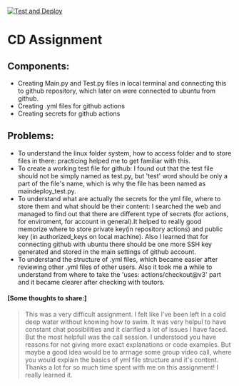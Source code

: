 [![Test and Deploy](https://github.com/Anastasiia11-01/CD_at/actions/workflows/deplo.yml/badge.svg)](https://github.com/Anastasiia11-01/CD_at/actions/workflows/deplo.yml)

# CD Assignment

## Components:

  - Creating Main.py and Test.py files in local terminal and connecting this to github repository, which later on were connected to ubuntu from github.
  - Creating .yml files for github actions
  - Creating secrets for github actions

## Problems:

  - To understand the linux folder system, how to access folder and to store files in there: practicing helped me to get familiar with this.
  - To create a working test file for github: I found out that the test file should not be simply named as test.py, but 'test' word should be only a part of the file's name,
    which is why the file has been named as maindeploy_test.py.
  - To understand what are actually the secrets for the yml file, where to store them and what should be their content: I searched the web and managed to find out that there are 
    different type of secrets (for actions, for enviroment, for account in general).It helped to really good memorize where to store private key(in repository actions) and 
    public key (in authorized_keys on local machine). Also I learned that for connecting github with ubuntu there should be one more SSH key generated and stored in 
    the main settings of github account.
  - To understand the structure of .yml files, which became easier after reviewing other .yml files of other users. Also it took me a while to understand from where to take the
     'uses: actions/checkout@v3' part and it became clearer after checking with toutors.

#### [Some thoughts to share:]

> This was a very difficult assignment.
> I felt like I've been left in a cold deep water without knowing how to swim. 
> It was very helpul to have constant chat possibilities and it clarified a lot of issues I have faced.
> But the most helpfull was the call session.
> I understood you have reasons for not giving more exact explanations or code examples.
> But maybe a good idea would be to arrnage some group video call,
> where you would explain the basics of yml file structure and it's content.
> Thanks a lot for so much time spent with me on this assignment! I really learned it.
    
